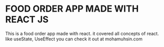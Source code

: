 # FOOD ORDER APP MADE WITH REACT JS

This is a food order app made with react. it covered all concepts of react. like useState, UseEffect
you can check it out at mohamuhsin.com
